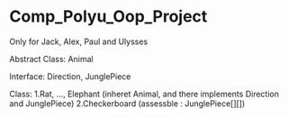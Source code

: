 # Comp_Polyu_Oop_Project
Only for Jack, Alex, Paul and Ulysses



Abstract Class:
Animal

Interface:
Direction,
JunglePiece


Class:
1.Rat, ..., Elephant (inheret Animal, and there implements Direction and JunglePiece)
2.Checkerboard (assessble : JunglePiece[][])


